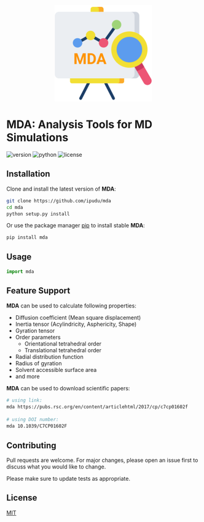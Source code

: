 <p align="center">
  <a href="https://github.com/ipudu/mda">
    <img alt="mda: Analysis tools for MD simulations" src="./mda.png" width="50%" height="50%">
  </a>
</p>

# MDA: Analysis Tools for MD Simulations

![version](https://img.shields.io/pypi/v/mda.svg?style=flat-square&logo=visual-studio-code)
![python](https://img.shields.io/pypi/pyversions/mda.svg?style=flat-square&logo=python)
![license](https://img.shields.io/pypi/l/mda.svg?style=flat-square)

## Installation

Clone and install the latest version of **MDA**:

```bash
git clone https://github.com/ipudu/mda
cd mda
python setup.py install
```

Or use the package manager [pip](https://pip.pypa.io/en/stable/) to install stable **MDA**:

```bash
pip install mda
```

## Usage

```python
import mda
```

## Feature Support

**MDA** can be used to calculate following properties:

- Diffusion coefficient (Mean square displacement)
- Inertia tensor (Acylindricity, Asphericity, Shape)
- Gyration tensor
- Order parameters
  - Orientational tetrahedral order
  - Translational tetrahedral order
- Radial distribution function
- Radius of gyration
- Solvent accessible surface area
- and more

**MDA** can be used to download scientific papers:

```bash
# using link:
mda https://pubs.rsc.org/en/content/articlehtml/2017/cp/c7cp01602f

# using DOI number:
mda 10.1039/C7CP01602F
```

## Contributing

Pull requests are welcome. For major changes, please open an issue first to discuss what you would like to change.

Please make sure to update tests as appropriate.

## License

[MIT](https://choosealicense.com/licenses/mit/)

